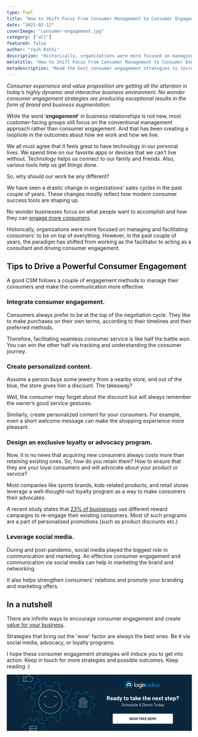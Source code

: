 ```yaml
---
type: fuel
title: "How to Shift Focus From Consumer Management to Consumer Engagement"
date: "2021-02-12"
coverImage: "consumer-engagement.jpg"
category: ["all"]
featured: false
author: "Yash Rathi"
description: "Historically, organizations were more focused on managing and facilitating consumers' to be on top of everything. However, in the past couple of years, the paradigm has shifted from working as the facilitator to acting as a consultant and driving consumer engagement."
metatitle: "How to Shift Focus From Consumer Management to Consumer Engagement"
metadescription: "Read the best consumer engagement strategies to increase conversions for your business. Powerful ways to shift focus from consumer management to consumer engagement."
---
```


_Consumer experience and value proposition are getting all the attention in today’s highly dynamic and interactive business environment. No wonder consumer engagement strategies are producing exceptional results in the form of brand and business augmentation_.

While the word ‘**_engagement_**’ in business relationships is not new, most customer-facing groups still focus on the conventional management approach rather than consumer engagement. And that has been creating a loophole in the outcomes about how we work and how we live.

We all must agree that it feels great to have technology in our personal lives. We spend time on our favorite apps or devices that we can’t live without. Technology helps us connect to our family and friends. Also, various tools help us get things done.

So, why should our work be any different?

We have seen a drastic change in organizations' sales cycles in the past couple of years. These changes mostly reflect how modern consumer success tools are shaping up.

No wonder businesses focus on what people want to accomplish and how they can [engage more consumers](https://www.loginradius.com/customer-experience-solutions/).

Historically, organizations were more focused on managing and facilitating consumers' to be on top of everything. However, in the past couple of years, the paradigm has shifted from working as the facilitator to acting as a consultant and driving consumer engagement.

## Tips to Drive a Powerful Consumer Engagement

A good CSM follows a couple of engagement methods to manage their consumers and make the communication more effective.

### Integrate consumer engagement.

Consumers always prefer to be at the top of the negotiation cycle. They like to make purchases on their own terms, according to their timelines and their preferred methods.

Therefore, facilitating seamless consumer service is like half the battle won. You can win the other half via tracking and understanding the consumer journey.

### Create personalized content.

Assume a person buys some jewelry from a nearby store, and out of the blue, the store gives him a discount. The takeaway?

Well, the consumer may forget about the discount but will always remember the owner’s good service gestures.

Similarly, create personalized content for your consumers. For example, even a short welcome message can make the shopping experience more pleasant.

### Design an exclusive loyalty or advocacy program.

Now, it is no news that acquiring new consumers always costs more than retaining existing ones. So, how do you retain them? How to ensure that they are your loyal consumers and will advocate about your product or service?

Most companies like sports brands, kids-related products, and retail stores leverage a well-thought-out loyalty program as a way to make consumers their advocates.

A recent study states that [23% of businesses](https://hbr.org/resources/pdfs/comm/mastercard/beyondrewards.pdf) use different reward campaigns to re-engage their existing consumers. Most of such programs are a part of personalized promotions (such as product discounts etc.)

### Leverage social media.

During and post-pandemic, social media played the biggest role in communication and marketing. An effective consumer engagement and communication via social media can help in marketing the brand and networking.

It also helps strengthen consumers' relations and promote your branding and marketing offers.

## In a nutshell

There are infinite ways to encourage consumer engagement and create [value for your business](https://www.loginradius.com/blog/fuel/2021/01/consumer-experience-b2b-saas/).

Strategies that bring out the 'wow' factor are always the best ones. Be it via social media, advocacy, or loyalty programs.

I hope these consumer engagement strategies will induce you to get into action. Keep in touch for more strategies and possible outcomes. Keep reading :)

[![book-a-demo-loginradius](../assets/book-a-demo-loginradius.png)](https://www.loginradius.com/book-a-demo/)
